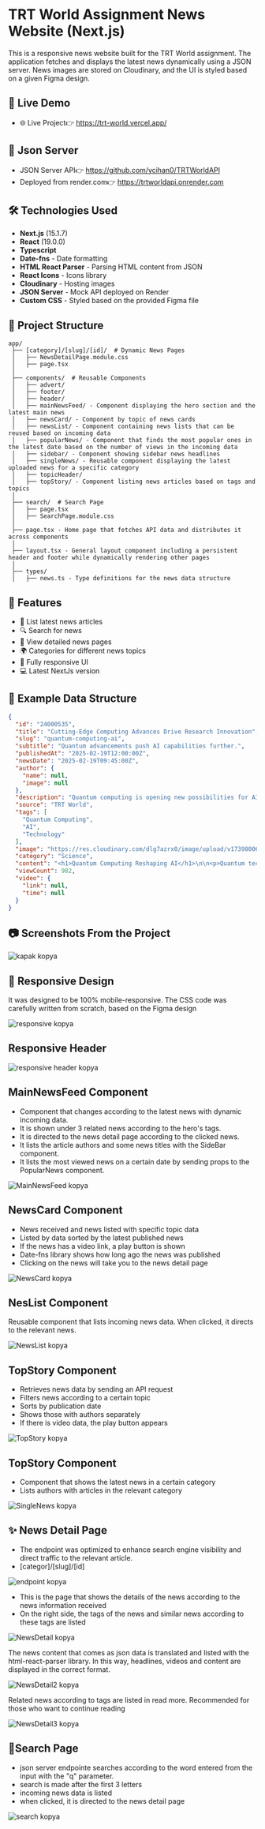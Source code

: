 # TRT World Assignment News Website (Next.js)

This is a responsive news website built for the TRT World assignment. The application fetches and displays the latest news dynamically using a JSON server. News images are stored on Cloudinary, and the UI is styled based on a given Figma design.

## 🚀 Live Demo
- 🌐 Live Project👉 https://trt-world.vercel.app/
## 📡 Json Server
-  JSON Server API👉 https://github.com/ycihan0/TRTWorldAPI
-  Deployed from render.com👉 https://trtworldapi.onrender.com

## 🛠️ Technologies Used
- **Next.js** (15.1.7) 
- **React** (19.0.0)
- **Typescript** 
- **Date-fns** - Date formatting
- **HTML React Parser** - Parsing HTML content from JSON
- **React Icons** - Icons library
- **Cloudinary** - Hosting images
- **JSON Server** - Mock API deployed on Render
- **Custom CSS** - Styled based on the provided Figma file

## 📂 Project Structure
```
app/
 ├── [category]/[slug]/[id]/  # Dynamic News Pages
 │   ├── NewsDetailPage.module.css 
 │   ├── page.tsx 
 │
 ├── components/  # Reusable Components
 │   ├── advert/ 
 │   ├── footer/ 
 │   ├── header/ 
 │   ├── mainNewsFeed/ - Component displaying the hero section and the latest main news
 │   ├── newsCard/ - Component by topic of news cards
 │   ├── newsList/ - Component containing news lists that can be reused based on incoming data
 │   ├── popularNews/ - Component that finds the most popular ones in the latest date based on the number of views in the incoming data
 │   ├── sidebar/ - Component showing sidebar news headlines
 │   ├── singleNews/ - Reusable component displaying the latest uploaded news for a specific category
 │   ├── topicHeader/ 
 │   ├── topStory/ - Component listing news articles based on tags and topics
 │
 ├── search/  # Search Page
 │   ├── page.tsx 
 │   ├── SearchPage.module.css 
 │
 ├── page.tsx - Home page that fetches API data and distributes it across components
 │
 ├── layout.tsx - General layout component including a persistent header and footer while dynamically rendering other pages
 │
 ├── types/
 │   ├── news.ts - Type definitions for the news data structure
```

## 📌 Features
- 📰 List latest news articles
- 🔍 Search for news
- 📄 View detailed news pages
- 🌍 Categories for different news topics
- 📱 Fully responsive UI
- 💻 Latest NextJs version

## 📜 Example Data Structure
```json
{
  "id": "24000535",
  "title": "Cutting-Edge Computing Advances Drive Research Innovation",
  "slug": "quantum-computing-ai",
  "subtitle": "Quantum advancements push AI capabilities further.",
  "publishedAt": "2025-02-19T12:00:00Z",
  "newsDate": "2025-02-19T09:45:00Z",
  "author": {
    "name": null,
    "image": null
  },
  "description": "Quantum computing is opening new possibilities for AI, making models faster and more efficient.",
  "source": "TRT World",
  "tags": [
    "Quantum Computing",
    "AI",
    "Technology"
  ],
  "image": "https://res.cloudinary.com/dlg7azrx0/image/upload/v1739800683/TRTWORLD/21470987_0-53-960-540_iettwj.jpg",
  "category": "Science",
  "content": "<h1>Quantum Computing Reshaping AI</h1>\n\n<p>Quantum technology is enabling AI models to process data at unprecedented speeds, enhancing their learning capabilities.</p>",
  "viewCount": 982,
  "video": {
    "link": null,
    "time": null
  }
}
```
## 📷 Screenshots From the Project
![kapak kopya](https://github.com/user-attachments/assets/e982b632-9cfe-4c70-aba2-7c1d7ee46f8a)
## 📱 Responsive Design
It was designed to be 100% mobile-responsive. The CSS code was carefully written from scratch, based on the Figma design

![responsive kopya](https://github.com/user-attachments/assets/59948a27-e293-48d1-a0e5-5d19dff0f5fd)

## Responsive Header
![responsive header kopya](https://github.com/user-attachments/assets/1a512568-9124-41c1-8296-f152804b6eaf)

## MainNewsFeed Component
- Component that changes according to the latest news with dynamic incoming data.
- It is shown under 3 related news according to the hero's tags.
- It is directed to the news detail page according to the clicked news.
- It lists the article authors and some news titles with the SideBar component.
- It lists the most viewed news on a certain date by sending props to the PopularNews component.
  
![MainNewsFeed kopya](https://github.com/user-attachments/assets/5af94362-6db7-4083-bbf5-8c2c378ed248)
## NewsCard Component
- News received and news listed with specific topic data
- Listed by data sorted by the latest published news
- If the news has a video link, a play button is shown
- Date-fns library shows how long ago the news was published
- Clicking on the news will take you to the news detail page
  
![NewsCard kopya](https://github.com/user-attachments/assets/29e8c3c1-9e23-4142-a0df-f8e3fc96cf09)
## NesList Component
Reusable component that lists incoming news data. When clicked, it directs to the relevant news.

![NewsList kopya](https://github.com/user-attachments/assets/4278c351-2154-455a-8615-d8cff55e54e4)
## TopStory Component
- Retrieves news data by sending an API request
- Filters news according to a certain topic
- Sorts by publication date
- Shows those with authors separately
- If there is video data, the play button appears

![TopStory kopya](https://github.com/user-attachments/assets/9c684a1c-78a8-438d-a69d-f4054206c5cd)
## TopStory Component
- Component that shows the latest news in a certain category
- Lists authors with articles in the relevant category
  
![SingleNews kopya](https://github.com/user-attachments/assets/c2f0d853-2156-45bc-8e22-19a7e9dd8a6d)
## ✨ News Detail Page
- The endpoint was optimized to enhance search engine visibility and direct traffic to the relevant article.
- [categor]/[slug]/[id]
  
![endpoint kopya](https://github.com/user-attachments/assets/daada1af-6fc7-4f60-9d9b-601dd6302bd9)

- This is the page that shows the details of the news according to the news information received 
- On the right side, the tags of the news and similar news according to these tags are listed

![NewsDetail kopya](https://github.com/user-attachments/assets/faff481e-7cae-471a-88b1-e7b2e5b9f32c)

The news content that comes as json data is translated and listed with the html-react-parser library. In this way, headlines, videos and content are displayed in the correct format.

![NewsDetail2 kopya](https://github.com/user-attachments/assets/2a194270-8b24-41db-a637-436224442e56)

Related news according to tags are listed in read more. Recommended for those who want to continue reading

![NewsDetail3 kopya](https://github.com/user-attachments/assets/b9535edc-23f8-4cbc-b7b7-c4c6e20d20dc)

## 🔎Search Page
- json server endpointe searches according to the word entered from the input with the "q" parameter.
- search is made after the first 3 letters
- incoming news data is listed
- when clicked, it is directed to the news detail page
  
![search kopya](https://github.com/user-attachments/assets/71e7aa1f-cb7c-4fa6-be6a-acf107091131)


